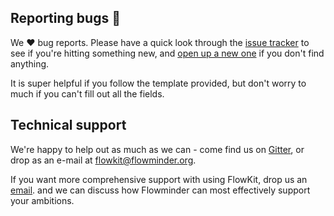 ## Reporting bugs :bug:

We :heart: bug reports. Please have a quick look through the [issue tracker](https://github.com/Flowminder/FlowKit/issues?utf8=✓&q=is%3Aissue+is%3Aopen+label%3Abug+) to see if you're hitting something new, and [open up a new one](https://github.com/Flowminder/FlowKit/issues/new?template=bug_report.md) if you don't find anything.

It is super helpful if you follow the template provided, but don't worry to much if you can't fill out all the fields.

## Technical support

We're happy to help out as much as we can - come find us on [Gitter](https://gitter.im/Flowminder/FlowKit), or drop as an e-mail at [flowkit@flowminder.org](mailto:flowkit@flowminder.org[?subject=GitHub]).

If you want more comprehensive support with using FlowKit, drop us an [email](mailto:flowkit@flowminder.org[?subject=Support]). and we can discuss how Flowminder can most effectively support your ambitions.